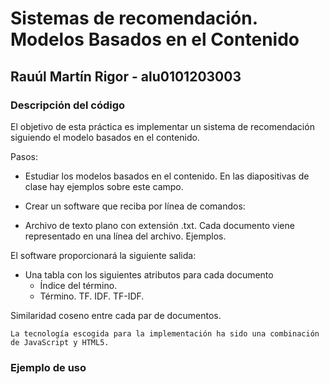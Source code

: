 # Sistemas de recomendación. Modelos Basados en el Contenido
## Rauúl Martín Rigor - alu0101203003

### Descripción del código
El objetivo de esta práctica es implementar un sistema de recomendación siguiendo el modelo basados en el contenido.

Pasos:

* Estudiar los modelos basados en el contenido. En las diapositivas de clase hay ejemplos sobre este campo.

* Crear un software que reciba por línea de comandos:

* Archivo de texto plano con extensión .txt. Cada documento viene representado en una línea del archivo. Ejemplos.

El software proporcionará la siguiente salida:

* Una tabla con los siguientes atributos para cada documento
	* Índice del término.
	* Término.
TF.
IDF.
TF-IDF.

Similaridad coseno entre cada par de documentos.


	La tecnología escogida para la implementación ha sido una combinación de JavaScript y HTML5.




### Ejemplo de uso

